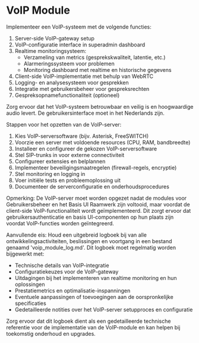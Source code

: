 # VoIP Module

Implementeer een VoIP-systeem met de volgende functies:

1. Server-side VoIP-gateway setup
2. VoIP-configuratie interface in superadmin dashboard
3. Realtime monitoringsysteem:
   - Verzameling van metrics (gesprekskwaliteit, latentie, etc.)
   - Alarmeringssysteem voor problemen
   - Monitoring dashboard met realtime en historische gegevens
4. Client-side VoIP-implementatie met behulp van WebRTC
5. Logging- en analysesysteem voor gesprekken
6. Integratie met gebruikersbeheer voor gespreksrechten
7. Gespreksopnamefunctionaliteit (optioneel)

Zorg ervoor dat het VoIP-systeem betrouwbaar en veilig is en hoogwaardige audio levert. De gebruikersinterface moet in het Nederlands zijn.

Stappen voor het opzetten van de VoIP-server:
1. Kies VoIP-serversoftware (bijv. Asterisk, FreeSWITCH)
2. Voorzie een server met voldoende resources (CPU, RAM, bandbreedte)
3. Installeer en configureer de gekozen VoIP-serversoftware
4. Stel SIP-trunks in voor externe connectiviteit
5. Configureer extensies en belplannen
6. Implementeer beveiligingsmaatregelen (firewall-regels, encryptie)
7. Stel monitoring en logging in
8. Voer initiële tests en probleemoplossing uit
9. Documenteer de serverconfiguratie en onderhoudsprocedures

Opmerking: De VoIP-server moet worden opgezet nadat de modules voor Gebruikersbeheer en het Basis UI Raamwerk zijn voltooid, maar voordat de client-side VoIP-functionaliteit wordt geïmplementeerd. Dit zorgt ervoor dat gebruikersauthenticatie en basis UI-componenten op hun plaats zijn voordat VoIP-functies worden geïntegreerd.

Aanvullende eis:
Houd een uitgebreid logboek bij van alle ontwikkelingsactiviteiten, beslissingen en voortgang in een bestand genaamd 'voip_module_log.md'. Dit logboek moet regelmatig worden bijgewerkt met:
- Technische details van VoIP-integratie
- Configuratiekeuzes voor de VoIP-gateway
- Uitdagingen bij het implementeren van realtime monitoring en hun oplossingen
- Prestatiemetrics en optimalisatie-inspanningen
- Eventuele aanpassingen of toevoegingen aan de oorspronkelijke specificaties
- Gedetailleerde notities over het VoIP-server setupproces en configuratie

Zorg ervoor dat dit logboek dient als een gedetailleerde technische referentie voor de implementatie van de VoIP-module en kan helpen bij toekomstig onderhoud en upgrades.

